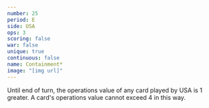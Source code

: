 ```yaml
---
number: 25
period: E
side: USA
ops: 3
scoring: false
war: false
unique: true
continuous: false
name: Containment*
image: "[img url]"
---
```

Until end of turn, the operations value of any card played by USA is 1 greater. A card's operations value cannot exceed 4 in this way.
